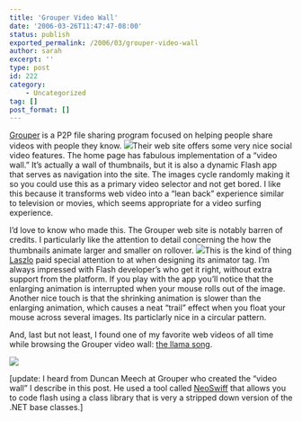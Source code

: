 ```yaml
---
title: 'Grouper Video Wall'
date: '2006-03-26T11:47:47-08:00'
status: publish
exported_permalink: /2006/03/grouper-video-wall
author: sarah
excerpt: ''
type: post
id: 222
category:
    - Uncategorized
tag: []
post_format: []
---
```

[Grouper](http://www.grouper.com/) is a P2P file sharing program focused on helping people share videos with people they know. ![](https://www.ultrasaurus.com/images/blog/grouper/grouper-small.jpg)Their web site offers some very nice social video features. The home page has fabulous implementation of a “video wall.” It’s actually a wall of thumbnails, but it is also a dynamic Flash app that serves as navigation into the site. The images cycle randomly making it so you could use this as a primary video selector and not get bored. I like this because it transforms web video into a “lean back” experience similar to television or movies, which seems appropriate for a video surfing experience.

I’d love to know who made this. The Grouper web site is notably barren of credits. I particularly like the attention to detail concerning the how the thumbnails animate larger and smaller on rollover. ![](https://www.ultrasaurus.com/images/blog/grouper/rollover-detail.jpg)This is the kind of thing [Laszlo](http://www.laszlosystems.com) paid special attention to at when designing its animator tag. I’m always impressed with Flash developer’s who get it right, without extra support from the platform. If you play with the app you’ll notice that the enlarging animation is interrupted when your mouse rolls out of the image. Another nice touch is that the shrinking animation is slower than the enlarging animation, which causes a neat “trail” effect when you float your mouse across several images. Its particlarly nice in a circular pattern.

And, last but not least, I found one of my favorite web videos of all time while browsing the Grouper video wall: [the llama song](http://grouper.com/GlobalMedia/MediaDetails.aspx?id=584978&st=0&s=7&q=llama).

[![](http://media02.grouper.com/2/t7/8e/yqhh_qb_tnm.jpg)](http://grouper.com/GlobalMedia/MediaDetails.aspx?id=584978&st=0&s=7&q=llama)

\[update: I heard from Duncan Meech at Grouper who created the “video wall” I describe in this post. He used a tool called [NeoSwiff](http://www.globfx.com/products/neoswiff/) that allows you to code flash using a class library that is very a stripped down version of the .NET base classes.\]